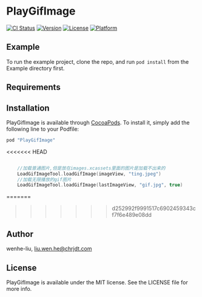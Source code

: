 # PlayGifImage

[![CI Status](http://img.shields.io/travis/wenhe-liu/PlayGifImage.svg?style=flat)](https://travis-ci.org/wenhe-liu/PlayGifImage)
[![Version](https://img.shields.io/cocoapods/v/PlayGifImage.svg?style=flat)](http://cocoapods.org/pods/PlayGifImage)
[![License](https://img.shields.io/cocoapods/l/PlayGifImage.svg?style=flat)](http://cocoapods.org/pods/PlayGifImage)
[![Platform](https://img.shields.io/cocoapods/p/PlayGifImage.svg?style=flat)](http://cocoapods.org/pods/PlayGifImage)

## Example

To run the example project, clone the repo, and run `pod install` from the Example directory first.

## Requirements

## Installation

PlayGifImage is available through [CocoaPods](http://cocoapods.org). To install
it, simply add the following line to your Podfile:

```ruby
pod "PlayGifImage"
```
<<<<<<< HEAD

```swift

    //加载普通图片,但是放在images.xcassets里面的图片是加载不出来的
    LoadGifImageTool.loadGifImage(imageView, "ting.jpeg")
    //加载无限播放的gif图片
    LoadGifImageTool.loadGifImage(lastImageView, "gif.jpg", true)

```

=======
>>>>>>> d252992f9991517c6902459343cf7f6e489e08dd
## Author

wenhe-liu, liu.wen.he@chrjdt.com

## License

PlayGifImage is available under the MIT license. See the LICENSE file for more info.
